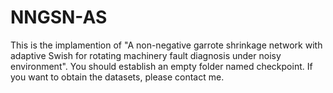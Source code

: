 # NNGSN-AS
This is the implamention of "A non-negative garrote shrinkage network with adaptive Swish for rotating machinery fault diagnosis under noisy environment".
You should establish an empty folder named checkpoint.
If you want to obtain the datasets, please contact me.
